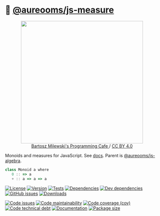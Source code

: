 :straight_ruler:
[@aureooms/js-measure](https://make-github-pseudonymous-again.github.io/js-measure)
==

<p align="center">
<a href="https://bartoszmilewski.com/2016/12/27/monads-categorically">
<img src="https://bartoszmilewski.files.wordpress.com/2016/12/monoid-1.jpg" width="400">
</a><br/>
<a href="https://bartoszmilewski.com">
Bartosz Milewski's Programming Cafe
</a>
/
<a href="https://creativecommons.org/licenses/by/4.0">CC BY 4.0</a>
</p>

Monoids and measures for JavaScript.
See [docs](https://make-github-pseudonymous-again.github.io/js-measure).
Parent is [@aureooms/js-algebra](https://github.com/make-github-pseudonymous-again/js-algebra).

```js
class Monoid a where
   0 :: => a
   + :: a => a => a
```

[![License](https://img.shields.io/github/license/make-github-pseudonymous-again/js-measure.svg)](https://raw.githubusercontent.com/make-github-pseudonymous-again/js-measure/main/LICENSE)
[![Version](https://img.shields.io/npm/v/@aureooms/js-measure.svg)](https://www.npmjs.org/package/@aureooms/js-measure)
[![Tests](https://img.shields.io/github/workflow/status/make-github-pseudonymous-again/js-measure/ci:test?event=push&label=tests)](https://github.com/make-github-pseudonymous-again/js-measure/actions/workflows/ci:test.yml?query=branch:main)
[![Dependencies](https://img.shields.io/david/make-github-pseudonymous-again/js-measure.svg)](https://david-dm.org/make-github-pseudonymous-again/js-measure)
[![Dev dependencies](https://img.shields.io/david/dev/make-github-pseudonymous-again/js-measure.svg)](https://david-dm.org/make-github-pseudonymous-again/js-measure?type=dev)
[![GitHub issues](https://img.shields.io/github/issues/make-github-pseudonymous-again/js-measure.svg)](https://github.com/make-github-pseudonymous-again/js-measure/issues)
[![Downloads](https://img.shields.io/npm/dm/@aureooms/js-measure.svg)](https://www.npmjs.org/package/@aureooms/js-measure)

[![Code issues](https://img.shields.io/codeclimate/issues/make-github-pseudonymous-again/js-measure.svg)](https://codeclimate.com/github/make-github-pseudonymous-again/js-measure/issues)
[![Code maintainability](https://img.shields.io/codeclimate/maintainability/make-github-pseudonymous-again/js-measure.svg)](https://codeclimate.com/github/make-github-pseudonymous-again/js-measure/trends/churn)
[![Code coverage (cov)](https://img.shields.io/codecov/c/gh/make-github-pseudonymous-again/js-measure/main.svg)](https://codecov.io/gh/make-github-pseudonymous-again/js-measure)
[![Code technical debt](https://img.shields.io/codeclimate/tech-debt/make-github-pseudonymous-again/js-measure.svg)](https://codeclimate.com/github/make-github-pseudonymous-again/js-measure/trends/technical_debt)
[![Documentation](https://make-github-pseudonymous-again.github.io/js-measure/badge.svg)](https://make-github-pseudonymous-again.github.io/js-measure/source.html)
[![Package size](https://img.shields.io/bundlephobia/minzip/@aureooms/js-measure)](https://bundlephobia.com/result?p=@aureooms/js-measure)
